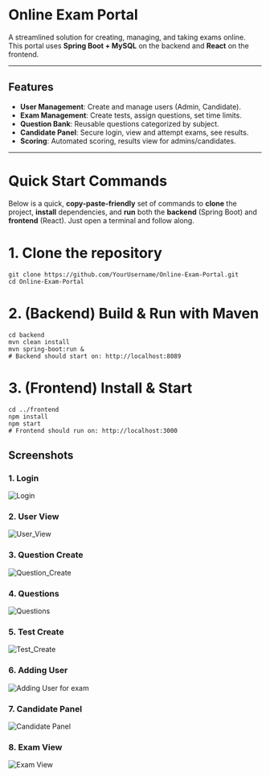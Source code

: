 # Online Exam Portal

A streamlined solution for creating, managing, and taking exams online. This portal uses **Spring Boot + MySQL** on the backend and **React** on the frontend.

---

## Features
- **User Management**: Create and manage users (Admin, Candidate).
- **Exam Management**: Create tests, assign questions, set time limits.
- **Question Bank**: Reusable questions categorized by subject.
- **Candidate Panel**: Secure login, view and attempt exams, see results.
- **Scoring**: Automated scoring, results view for admins/candidates.

---
# Quick Start Commands

Below is a quick, **copy-paste-friendly** set of commands to **clone** the project, **install** dependencies, and **run** both the **backend** (Spring Boot) and **frontend** (React). Just open a terminal and follow along.


# 1. Clone the repository
```
git clone https://github.com/YourUsername/Online-Exam-Portal.git
cd Online-Exam-Portal
```
# 2. (Backend) Build & Run with Maven
```
cd backend
mvn clean install
mvn spring-boot:run &
# Backend should start on: http://localhost:8089
```
# 3. (Frontend) Install & Start
```
cd ../frontend
npm install
npm start
# Frontend should run on: http://localhost:3000
```
## Screenshots

### 1. Login
![Login ](https://github.com/user-attachments/assets/a0aeec22-b13b-411d-b0ce-c18287fe6826)

### 2. User View
![User_View](https://github.com/user-attachments/assets/751c83a3-95e9-4c4e-9981-2a5895735bbe)

### 3. Question Create
![Question_Create](https://github.com/user-attachments/assets/249dabe5-4c2e-4900-b036-674c2184fbb0)

### 4. Questions
![Questions](https://github.com/user-attachments/assets/8c81bce4-5768-47c5-80b9-e5225caeb208)

### 5. Test Create
![Test_Create](https://github.com/user-attachments/assets/8c2f325d-0715-4b1f-917d-bc91e749bff6)

### 6. Adding User
![Adding User for exam](https://github.com/user-attachments/assets/79c4a05f-6b98-450e-b8d3-bfb9f9059d0d)

### 7. Candidate Panel
![Candidate Panel](https://github.com/user-attachments/assets/5ed92ee0-c5eb-4c95-861b-fa1abe6255aa)

### 8. Exam View
![Exam View](https://github.com/user-attachments/assets/cc45c9cb-ce58-404c-bc01-a523aa2a2d7f)













